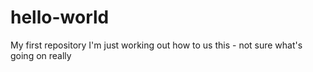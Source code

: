 # hello-world
My first repository
I'm just working out how to us this - not sure what's going on really
